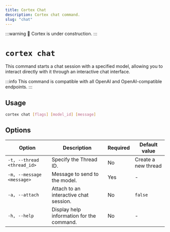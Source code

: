 ```yaml
---
title: Cortex Chat
description: Cortex chat command.
slug: "chat"
---
```


:::warning
🚧 Cortex is under construction.
:::

# `cortex chat`

This command starts a chat session with a specified model, allowing you to interact directly with it through an interactive chat interface.

:::info
This command is compatible with all OpenAI and OpenAI-compatible endpoints.
:::

## Usage

```bash
cortex chat [flags] [model_id] [message]
```

## Options

| Option                      | Description                                                                                         | Required | Default value |
|-----------------------------|-----------------------------------------------------------------------------------------------------|----------|---------------|
| `-t, --thread <thread_id>`  | Specify the Thread ID.                         | No       |     Create a new thread          |
| `-m, --message <message>`   | Message to send to the model.                                                                       | Yes      |     -          |
| `-a, --attach`              | Attach to an interactive chat session.                                                              | No       | `false`         |
| `-h, --help`                | Display help information for the command.                                                           | No       |      -         |


